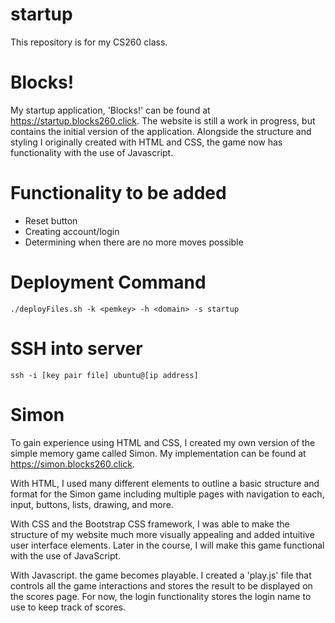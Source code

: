 # startup

This repository is for my CS260 class.

# Blocks!

My startup application, 'Blocks!' can be found at https://startup.blocks260.click. The website is still a work in progress, but contains the initial version of the application. Alongside the structure and styling I originally created with HTML and CSS, the game now has functionality with the use of Javascript. 

# Functionality to be added

* Reset button
* Creating account/login
* Determining when there are no more moves possible

# Deployment Command

```
./deployFiles.sh -k <pemkey> -h <domain> -s startup
```

# SSH into server

```
ssh -i [key pair file] ubuntu@[ip address]
```

# Simon

To gain experience using HTML and CSS, I created my own version of the simple memory game called Simon. My implementation can be found at https://simon.blocks260.click.

With HTML, I used many different elements to outline a basic structure and format for the Simon game including multiple pages with navigation to each, input, buttons, lists, drawing, and more.

With CSS and the Bootstrap CSS framework, I was able to make the structure of my website much more visually appealing and added intuitive user interface elements. Later in the course, I will make this game functional with the use of JavaScript.

With Javascript. the game becomes playable. I created a 'play.js' file that controls all the game interactions and stores the result to be displayed on the scores page. For now, the login functionality stores the login name to use to keep track of scores. 
